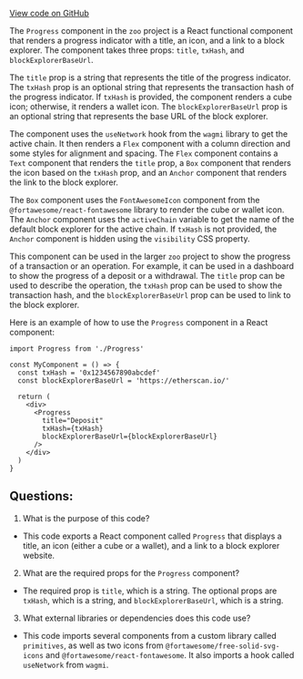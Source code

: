 [View code on GitHub](zoo-labs/zoo/blob/master/ui/src/modal/Progress.tsx)

The `Progress` component in the `zoo` project is a React functional component that renders a progress indicator with a title, an icon, and a link to a block explorer. The component takes three props: `title`, `txHash`, and `blockExplorerBaseUrl`. 

The `title` prop is a string that represents the title of the progress indicator. The `txHash` prop is an optional string that represents the transaction hash of the progress indicator. If `txHash` is provided, the component renders a cube icon; otherwise, it renders a wallet icon. The `blockExplorerBaseUrl` prop is an optional string that represents the base URL of the block explorer. 

The component uses the `useNetwork` hook from the `wagmi` library to get the active chain. It then renders a `Flex` component with a column direction and some styles for alignment and spacing. The `Flex` component contains a `Text` component that renders the `title` prop, a `Box` component that renders the icon based on the `txHash` prop, and an `Anchor` component that renders the link to the block explorer. 

The `Box` component uses the `FontAwesomeIcon` component from the `@fortawesome/react-fontawesome` library to render the cube or wallet icon. The `Anchor` component uses the `activeChain` variable to get the name of the default block explorer for the active chain. If `txHash` is not provided, the `Anchor` component is hidden using the `visibility` CSS property.

This component can be used in the larger `zoo` project to show the progress of a transaction or an operation. For example, it can be used in a dashboard to show the progress of a deposit or a withdrawal. The `title` prop can be used to describe the operation, the `txHash` prop can be used to show the transaction hash, and the `blockExplorerBaseUrl` prop can be used to link to the block explorer. 

Here is an example of how to use the `Progress` component in a React component:

```
import Progress from './Progress'

const MyComponent = () => {
  const txHash = '0x1234567890abcdef'
  const blockExplorerBaseUrl = 'https://etherscan.io/'

  return (
    <div>
      <Progress
        title="Deposit"
        txHash={txHash}
        blockExplorerBaseUrl={blockExplorerBaseUrl}
      />
    </div>
  )
}
```
## Questions: 
 1. What is the purpose of this code?
- This code exports a React component called `Progress` that displays a title, an icon (either a cube or a wallet), and a link to a block explorer website.

2. What are the required props for the `Progress` component?
- The required prop is `title`, which is a string. The optional props are `txHash`, which is a string, and `blockExplorerBaseUrl`, which is a string.

3. What external libraries or dependencies does this code use?
- This code imports several components from a custom library called `primitives`, as well as two icons from `@fortawesome/free-solid-svg-icons` and `@fortawesome/react-fontawesome`. It also imports a hook called `useNetwork` from `wagmi`.